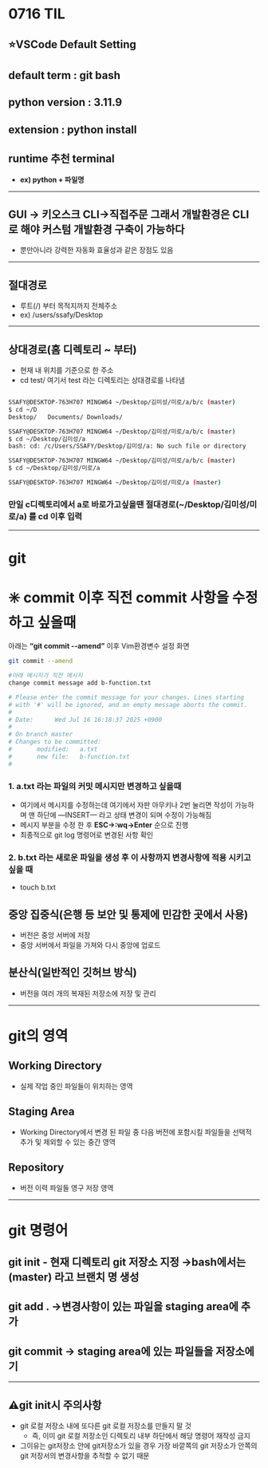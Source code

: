 # 0716 TIL
## ⭐VSCode Default Setting

## default term :  git bash

## python version : 3.11.9

## extension : python install

## runtime 추천 terminal

- **ex) python + 파일명**

---

## GUI → 키오스크 CLI→직접주문 그래서 개발환경은 CLI 로 해야 커스텀 개발환경 구축이 가능하다

- 뿐만아니라 강력한 자동화 효율성과 같은 장점도 있음

---

## 절대경로

- 루트(/) 부터 목적지까지 전체주소
- ex) /users/ssafy/Desktop

---

## 상대경로(홈 디렉토리 ~ 부터)

- 현재 내 위치를 기준으로 한 주소
- cd test/ 여기서  test 라는 디렉토리는 상대경로를 나타냄

```bash

SSAFY@DESKTOP-763H707 MINGW64 ~/Desktop/김미성/미로/a/b/c (master)
$ cd ~/D
Desktop/   Documents/ Downloads/

SSAFY@DESKTOP-763H707 MINGW64 ~/Desktop/김미성/미로/a/b/c (master)
$ cd ~/Desktop/김미성/a
bash: cd: /c/Users/SSAFY/Desktop/김미성/a: No such file or directory

SSAFY@DESKTOP-763H707 MINGW64 ~/Desktop/김미성/미로/a/b/c (master)
$ cd ~/Desktop/김미성/미로/a

SSAFY@DESKTOP-763H707 MINGW64 ~/Desktop/김미성/미로/a (master)

```

### 만일 c디렉토리에서 a로 바로가고싶을땐 절대경로(~/Desktop/김미성/미로/a) 를 cd 이후 입력

---

# git

# ✳️ commit 이후 직전 commit 사항을 수정하고 싶을때

아래는 **“git commit --amend”** 이후 Vim환경변수 설정 화면

```bash
git commit --amend

#아래 메시지가 직전 메시지
change commit message add b-function.txt

# Please enter the commit message for your changes. Lines starting
# with '#' will be ignored, and an empty message aborts the commit.
#            
# Date:      Wed Jul 16 16:18:37 2025 +0900
#
# On branch master
# Changes to be committed:
#       modified:   a.txt
#       new file:   b-function.txt
#                                     
```

### 1. a.txt 라는 파일의 커밋 메시지만 변경하고 싶을때

- 여기에서 메시지를 수정하는데 여기에서 자판 아무키나 2번 눌리면 작성이 가능하며 맨 하단에 —INSERT— 라고 상태 변경이 되며 수정이 가능해짐
- 메시지 부분을 수정 한 후 **ESC→:wq→Enter** 순으로 진행
- 최종적으로  git log 명령어로 변경된 사항 확인

### 2. b.txt 라는 새로운 파일을 생성 후 이 사항까지 변경사항에 적용 시키고 싶을 때

- touch b.txt

## 중앙 집중식(은행 등 보안 및 통제에 민감한 곳에서 사용)

- 버전은 중앙 서버에 저장
- 중앙 서버에서 파일을 가져와 다시 중앙에 업로드

## 분산식(일반적인 깃허브 방식)

- 버전을 여러 개의 복재된 저장소에 저장 및 관리

---

# git의 영역

## Working Directory

- 실제 작업 중인 파일들이 위치하는 영역

## Staging Area

- Working Directory에서 변경 된 파일 중 다음 버전에 포함시킬 파일들을 선택적 추가 및 제외할 수 있는 중간 영역

## Repository

- 버전 이력 파일들 영구 저장 영역

---

# git 명령어

## git init - 현재 디렉토리 git 저장소 지정 →bash에서는 (master) 라고 브랜치 명 생성

## git add . →변경사항이 있는 파일을 staging area에 추가

## git commit → staging area에 있는 파일들을 저장소에 기

---

## ⚠️git init시 주의사항

- git 로컬 저장소 내에 또다른 git 로컬 저장소를 만들지 말 것
    - 즉, 이미 git 로컬 저장소인 디렉토리 내부 하단에서 해당 명령어 재작성 금지
- 그이유는 git저장소 안에 git저장소가 있을 경우 가장 바깥쪽의 git 저장소가 안쪽의 git 저장서의 변경사항을 추적할 수 없기 때문